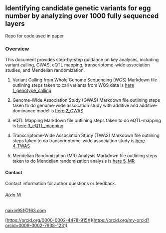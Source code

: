 ## Identifying candidate genetic variants for egg number by analyzing over 1000 fully sequenced layers

Repo for code used in paper

### Overview

This document provides step-by-step guidance on key analyses, including variant calling, GWAS, eQTL mapping, transcriptome-wide association studies, and Mendelian randomization. 

1. Variant Calling from Whole Genome Sequencing (WGS)
Markdown file outlining steps taken to call variants from WGS data is [here 1_genotype_calling](1_genotype_calling/genotype_calling.md)

2. Genome-Wide Association Study (GWAS)
Markdown file outlining steps taken to do genome-wide assocation study with additive and additive-dominance model is [here 2_GWAS](2_GWAS/2_GWAS.md) 

3. eQTL Mapping
Markdown file outlining steps taken to do eQTL-mapping is [here 3_eQTL_mapping](3_eQTL_mapping/3_eQTL_mapping.md) 

4. Transcriptome-Wide Association Study (TWAS)
Markdown file outlining steps taken to do transcrioptome-wide association study is [here 4_TWAS](4_TWAS/4_TWAS.md) 

5. Mendelian Randomization (MR) Analysis
Markdown file outlining steps taken to do Mendelian randomization analysis is [here 5_MR](5_MR/5_MR.md) 

#### Contact
Contact information for author questions or feedback.

###### Aixin Ni

naixin951@163.com

[https://orcid.org/0000-0002-4478-915X](https://orcid.org/my-orcid?orcid=0009-0002-7938-1231)
